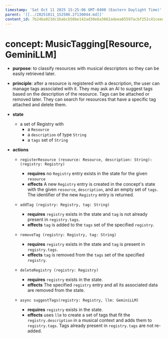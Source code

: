 ```yaml
---
timestamp: 'Sat Oct 11 2025 15:25:06 GMT-0400 (Eastern Daylight Time)'
parent: '[[../20251011_152506.2f130044.md]]'
content_id: 7b24ba923dc1babcb50be142ad30e6a3062adeea85597acbf252c41ceed03335
---
```


# concept: MusicTagging\[Resource, GeminiLLM]

* **purpose**: to classify resources with musical descriptors so they can be easily retrieved later.

* **principle**: after a resource is registered with a description, the user can manage tags associated with it. They may ask an AI to suggest tags based on the description of the resource. Tags can be attached or removed later. They can search for resources that have a specific tag attached and delete them.

* **state**
  * a set of Registry with
    * a `Resource`
    * a `description` of type `String`
    * a `tags` set of `String`

* **actions**
  * `registerResource (resource: Resource, description: String): (registry: Registry)`
    * **requires** no `Registry` entry exists in the state for the given `resource`
    * **effects** A new `Registry` entry is created in the concept's state with the given `resource`, `description`, and an empty set of `tags`. The identifier of the new `Registry` entry is returned.

  * `addTag (registry: Registry, tag: String)`
    * **requires** `registry` exists in the state and `tag` is not already present in `registry.tags`.
    * **effects** `tag` is added to the `tags` set of the specified `registry`.

  * `removeTag (registry: Registry, tag: String)`
    * **requires** `registry` exists in the state and `tag` is present in `registry.tags`.
    * **effects** `tag` is removed from the `tags` set of the specified `registry`.

  * `deleteRegistry (registry: Registry)`
    * **requires** `registry` exists in the state.
    * **effects** The specified `registry` entry and all its associated data are removed from the state.

  * `async suggestTags(registry: Registry, llm: GeminiLLM)`
    * **requires** `registry` exists in the state.
    * **effects** uses `llm` to create a set of tags that fit the `registry.description` in a musical context and adds them to `registry.tags`. Tags already present in `registry.tags` are not re-added.
